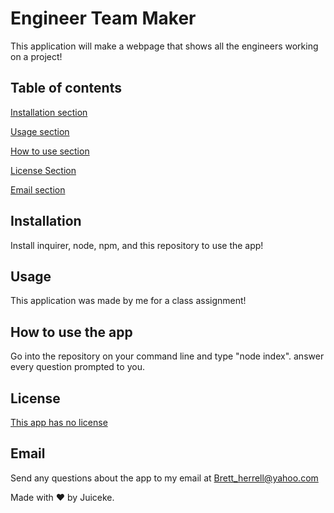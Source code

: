 # Engineer Team Maker
  This application will make a webpage that shows all the engineers working on a project!

  ## Table of contents

  [Installation section](#Installation)
  
  [Usage section](#Usage)

  [How to use section](#How-to-use-the-app)

  [License Section](#License)

  [Email section](#Email)

  ## Installation
  Install inquirer, node, npm, and this repository to use the app!

  ## Usage
  This application was made by me for a class assignment!

  ## How to use the app
  Go into the repository on your command line and type "node index". answer every question prompted to you.
  
  ## License
  [This app has no license](https://choosealicense.com/licenses//)

  ## Email
  Send any questions about the app to my email at [Brett_herrell@yahoo.com](mailto:Brett_herrell@yahoo.com)

  Made with ❤️ by Juiceke.
